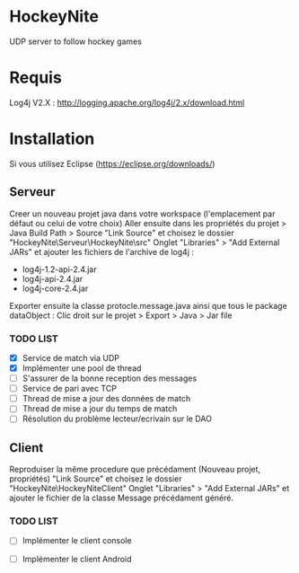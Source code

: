 # HockeyNite
UDP server to follow hockey games

# Requis
Log4j V2.X : http://logging.apache.org/log4j/2.x/download.html

# Installation
Si vous utilisez Eclipse (https://eclipse.org/downloads/)

## Serveur
Creer un nouveau projet java dans votre workspace (l'emplacement par défaut ou celui de votre choix)
Aller ensuite dans les propriétés du projet > Java Build Path > Source
"Link Source" et choisez le dossier "HockeyNite\Serveur\HockeyNite\src"
Onglet "Libraries" > "Add External JARs" et ajouter les fichiers de l'archive de log4j :
- log4j-1.2-api-2.4.jar
- log4j-api-2.4.jar
- log4j-core-2.4.jar

Exporter ensuite la classe protocle.message.java ainsi que tous le package dataObject :
Clic droit sur le projet > Export > Java > Jar file

### TODO LIST
- [x] Service de match via UDP
- [x] Implémenter une pool de thread
- [ ] S'assurer de la bonne reception des messages
- [ ] Service de pari avec TCP
- [ ] Thread de mise a jour des données de match
- [ ] Thread de mise a jour du temps de match
- [ ] Résolution du problème lecteur/ecrivain sur le DAO

## Client
Reproduiser la même procedure que précédament
(Nouveau projet, propriétés)
"Link Source" et choisez le dossier "HockeyNite\HockeyNiteClient"
Onglet "Libraries" > "Add External JARs" et ajouter le fichier de la classe Message précédament généré.

### TODO LIST
- [ ] Implémenter le client console
- [ ] Implémenter le client Android


